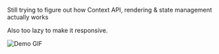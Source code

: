 
Still trying to figure out how Context API, rendering & state management  actually works

Also too lazy to make it responsive.

![Demo GIF](https://giffiles.alphacoders.com/220/220228.gif)


